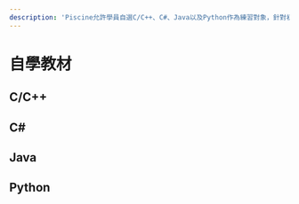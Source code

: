 ```yaml
---
description: 'Piscine允許學員自選C/C++、C#、Java以及Python作為練習對象，針對初學者統一給予Python程式語言入門訓練。'
---
```


# 自學教材

## C/C++



## C\#



## Java



## Python



